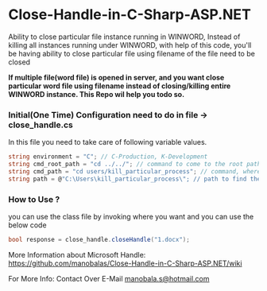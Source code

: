 # Close-Handle-in-C-Sharp-ASP.NET
Ability to close particular file instance running in WINWORD, Instead of killing all instances running under WINWORD, with help of this code, you'll be having ability to close particular file using filename of the file need to be closed

**If multiple file(word file) is opened in server, and you want close particular word file using filename instead of closing/killing entire WINWORD instance. This Repo wil help you todo so.**

### Initial(One Time) Configuration need to do in file -> close_handle.cs
In this file you need to take care of following variable values.
```csharp
string environment = "C"; // C-Production, K-Development
string cmd_root_path = "cd ../../"; // command to come to the root path
string cmd_path = "cd users/kill_particular_process"; // command, where you need to store(output.txt)/run(Closing Handle) the Handle
string path = @"C:\Users\kill_particular_process\"; // path to find the handle id using file name from the output.txt file
```

### How to Use ?
you can use the class file by invoking where you want and you can use the below code
```csharp
bool response = close_handle.closeHandle("1.docx");
```

More Information about Microsoft Handle: https://github.com/manobalas/Close-Handle-in-C-Sharp-ASP.NET/wiki

For More Info: Contact Over E-Mail manobala.s@hotmail.com
